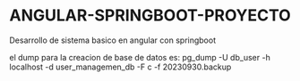 # ANGULAR-SPRINGBOOT-PROYECTO
Desarrollo de sistema basico en angular con springboot

el dump para la creacion de base de datos es:
pg_dump -U db_user -h localhost -d user_managemen_db -F c -f 20230930.backup
